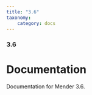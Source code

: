 ```yaml
---
title: "3.6"
taxonomy:
    category: docs
---
```

<!--AUTOVERSION: "title: \"Development\""/integration/complain-->
<!--
Exception to the rule about AUTOVERSION tags coming before their affected block:
For page headers the tag may come after due to misrendering if it is above.
-->

<!--AUTOVERSION: "### Development"/integration/complain-->
### 3.6

# Documentation

<!--AUTOVERSION: "bleeding-edge % branch"/integration/complain-->
Documentation for Mender 3.6.
